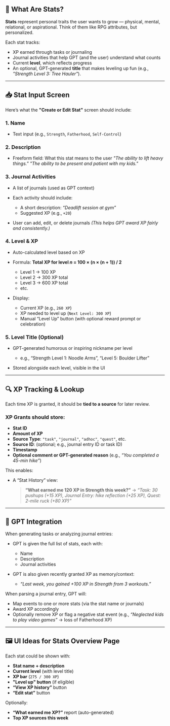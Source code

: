 ## 🎯 What Are Stats?

**Stats** represent personal traits the user wants to grow — physical, mental, relational, or aspirational. Think of them like RPG attributes, but personalized.

Each stat tracks:

* XP earned through tasks or journaling
* Journal activities that help GPT (and the user) understand what counts
* Current **level**, which reflects progress
* An optional, GPT-generated **title** that makes leveling up fun (e.g., *"Strength Level 3: Tree Hauler"*).

---

## 📥 Stat Input Screen

Here’s what the **"Create or Edit Stat"** screen should include:

### 1. **Name**

* Text input (e.g., `Strength`, `Fatherhood`, `Self-Control`)

### 2. **Description**

* Freeform field: What this stat means to the user
  *"The ability to lift heavy things."*
  *"The ability to be present and patient with my kids."*

### 3. **Journal Activities**

* A list of journals (used as GPT context)
* Each activity should include:

  * A short description: *“Deadlift session at gym”*
  * Suggested XP (e.g., `+20`)
* User can add, edit, or delete journals
  *(This helps GPT award XP fairly and consistently.)*

### 4. **Level & XP**

* Auto-calculated level based on XP
* Formula:
  **Total XP for level *n* = 100 × (n × (n + 1)) / 2**

  * Level 1 → 100 XP
  * Level 2 → 300 XP total
  * Level 3 → 600 XP total
  * etc.
* Display:

  * Current XP (e.g., `260 XP`)
  * XP needed to level up (`Next Level: 300 XP`)
  * Manual “Level Up” button (with optional reward prompt or celebration)

### 5. **Level Title (Optional)**

* GPT-generated humorous or inspiring nickname per level

  * e.g., “Strength Level 1: Noodle Arms”, “Level 5: Boulder Lifter”
* Stored alongside each level, visible in the UI

---

## 🔍 XP Tracking & Lookup

Each time XP is granted, it should be **tied to a source** for later review.

### XP Grants should store:

* **Stat ID**
* **Amount of XP**
* **Source Type**: `"task"`, `"journal"`, `"adhoc"`, `"quest"`, etc.
* **Source ID**: (optional; e.g., journal entry ID or task ID)
* **Timestamp**
* **Optional comment or GPT-generated reason** (e.g., *“You completed a 45-min hike”*)

This enables:

* A “Stat History” view:

  > **“What earned me 120 XP in Strength this week?”**
  > → *“Task: 30 pushups (+15 XP), Journal Entry: hike reflection (+25 XP), Quest: 2-mile ruck (+80 XP)”*

---

## 🧠 GPT Integration

When generating tasks or analyzing journal entries:

* GPT is given the full list of stats, each with:

  * Name
  * Description
  * Journal activities
* GPT is also given recently granted XP as memory/context:

  * *“Last week, you gained +100 XP in Strength from 3 workouts.”*

When parsing a journal entry, GPT will:

* Map events to one or more stats (via the stat name or journals)
* Award XP accordingly
* Optionally remove XP or flag a negative stat event (e.g., *“Neglected kids to play video games”* → loss of Fatherhood XP)

---

## 🖼️ UI Ideas for Stats Overview Page

Each stat could be shown with:

* **Stat name + description**
* **Current level** (with level title)
* **XP bar** (`275 / 300 XP`)
* **"Level up" button** (if eligible)
* **“View XP history”** button
* **“Edit stat”** button

Optionally:

* **“What earned me XP?”** report (auto-generated)
* **Top XP sources this week**
